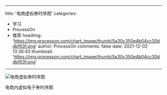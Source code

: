 
---
title: '电商虚拟券时序图'
categories: 
 - 学习
 - ProcessOn
 - 推荐
headimg: 'https://img.processon.com/chart_image/thumb/5a30c350e4b04cc30ddbf63f.png'
author: ProcessOn
comments: false
date: 2021-12-02 13:26:43
thumbnail: 'https://img.processon.com/chart_image/thumb/5a30c350e4b04cc30ddbf63f.png'
---

<div>   
<img class="thumb" alt="电商虚拟券时序图" src="https://img.processon.com/chart_image/thumb/5a30c350e4b04cc30ddbf63f.png" referrerpolicy="no-referrer">
<p>电商内虚拟电子券时序图</p>  
</div>
            